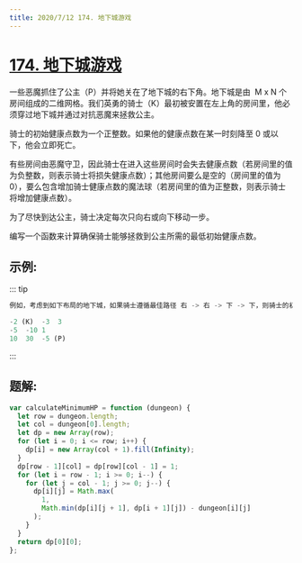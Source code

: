 ```yaml
---
title: 2020/7/12 174. 地下城游戏
---
```


# [174. 地下城游戏](https://leetcode-cn.com/problems/dungeon-game/)

一些恶魔抓住了公主（P）并将她关在了地下城的右下角。地下城是由  M x N 个房间组成的二维网格。我们英勇的骑士（K）最初被安置在左上角的房间里，他必须穿过地下城并通过对抗恶魔来拯救公主。

骑士的初始健康点数为一个正整数。如果他的健康点数在某一时刻降至 0 或以下，他会立即死亡。

有些房间由恶魔守卫，因此骑士在进入这些房间时会失去健康点数（若房间里的值为负整数，则表示骑士将损失健康点数）；其他房间要么是空的（房间里的值为 0），要么包含增加骑士健康点数的魔法球（若房间里的值为正整数，则表示骑士将增加健康点数）。

为了尽快到达公主，骑士决定每次只向右或向下移动一步。

编写一个函数来计算确保骑士能够拯救到公主所需的最低初始健康点数。

## 示例:

::: tip

```js
例如，考虑到如下布局的地下城，如果骑士遵循最佳路径 右 -> 右 -> 下 -> 下，则骑士的初始健康点数至少为 7。

-2 (K)	-3	3
-5	-10	1
10	30	-5 (P)

```

:::

## 题解:

```js
var calculateMinimumHP = function (dungeon) {
  let row = dungeon.length;
  let col = dungeon[0].length;
  let dp = new Array(row);
  for (let i = 0; i <= row; i++) {
    dp[i] = new Array(col + 1).fill(Infinity);
  }
  dp[row - 1][col] = dp[row][col - 1] = 1;
  for (let i = row - 1; i >= 0; i--) {
    for (let j = col - 1; j >= 0; j--) {
      dp[i][j] = Math.max(
        1,
        Math.min(dp[i][j + 1], dp[i + 1][j]) - dungeon[i][j]
      );
    }
  }
  return dp[0][0];
};
```
